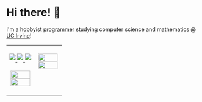 # Hi there! 👋
I'm a hobbyist <a href="https://philosolog.com">programmer</a> studying computer science and mathematics @ <a href="https://uci.edu/">UC Irvine</a>!  
  

<table>
	<tr>
		<td valign="top" width="50%">
			<br />
			<div align="center">
				<a href="https://linkedin.com/in/philosolog" target="_blank" rel="noopener noreferrer">
					<img src="https://img.shields.io/badge/linkedin-%230077B5.svg?style=for-the-badge&logo=linkedin&logoColor=white" style="margin-bottom: 5px;" />
				</a>
				<a href="https://discord.com/users/897728576659529780" target="_blank" rel="noopener noreferrer">
					<img src="https://img.shields.io/badge/Discord-%235865F2.svg?style=for-the-badge&logo=discord&logoColor=white" style="margin-bottom: 5px;" />
				</a>
				<a href="https://leetcode.com/u/philosolog" target="_blank" rel="noopener noreferrer">
					<img src="https://img.shields.io/badge/LeetCode-000000?style=for-the-badge&logo=LeetCode&logoColor=#d16c06" style="margin-bottom: 5px;" />
				</a>
			</div>
			<br />
			<div align="center">
				<a href="https://philosolog.com/" target="_blank" rel="noopener noreferrer">
					<img src="https://github-readme-stats.vercel.app/api?username=philosolog&show_icons=true&rank_icon=github&count_private=true&hide=commits&theme=graywhite" style="width: 95%" />
				</a>
				<a href="https://philosolog.com/" target="_blank" rel="noopener noreferrer">
					<img src="https://github-readme-stats.vercel.app/api/top-langs?username=philosolog&layout=compact&hide_progress=false&langs_count=8&count_private=true&theme=graywhite" style="width: 95%" />
				</a>
			</div>
			<br />
		</td>
		<td valign="top" width="50%">
			<br />
			<div align="center">
				<a href="https://leetcode.com/u/philosolog" target="_blank" rel="noopener noreferrer">
					<img src="https://leetcard.jacoblin.cool/philosolog?theme=light&font=Noto%20Sans&ext=contest" style="width: 95%" />
    				</a>
				<a href="https://open.spotify.com/user/araknala?si=9be3d7b7844a405a" target="_blank" rel="noopener noreferrer">
					<img src="https://spotify-github-profile.kittinanx.com/api/view?uid=araknala&cover_image=true&theme=natemoo-re&show_offline=true&background_color=FFFFFF&interchange=true&bar_color_cover=false" style="width: 95%" />
				</a>
			</div>
			<br />
		</td>
	</tr>
</table>
